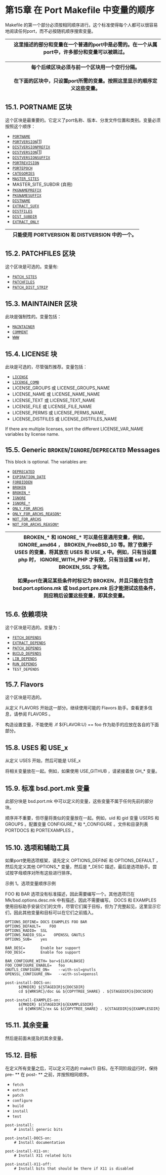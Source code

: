 # 第15章 在 Port Makefile 中变量的顺序

Makefile 的第一个部分必须按相同顺序进行。这个标准使得每个人都可以很容易地阅读任何port，而不必按随机顺序搜索变量。

|  | 这里描述的部分和变量在一个普通的port中是必需的。在一个从属port中，许多部分和变量可以被跳过。 |
| -- | ---------------------------------------------------------------------------------------------- |

|  | 每个后续区块必须与前一个区块用一个空行分隔。<br /><br />在下面的区块中，只设置port所需的变量。按照这里显示的顺序定义这些变量。 |
| -- | ------------------------------------------------------------------------------------------------------------------------ |

## 15.1. PORTNAME 区块

这个区块是最重要的。它定义了port名称、版本、分发文件位置和类别。变量必须按照这个顺序：

* [`PORTNAME`](https://docs.freebsd.org/en/books/porters-handbook/makefiles/#makefile-portname)
* [`PORTVERSION`](https://docs.freebsd.org/en/books/porters-handbook/makefiles/#makefile-versions)[[1](https://docs.freebsd.org/en/books/porters-handbook/order/#portversion-footnote)]
* [`DISTVERSIONPREFIX`](https://docs.freebsd.org/en/books/porters-handbook/makefiles/#makefile-versions)
* [`DISTVERSION`](https://docs.freebsd.org/en/books/porters-handbook/makefiles/#makefile-versions)[[1](https://docs.freebsd.org/en/books/porters-handbook/order/#portversion-footnote)]
* [`DISTVERSIONSUFFIX`](https://docs.freebsd.org/en/books/porters-handbook/makefiles/#makefile-versions)
* [`PORTREVISION`](https://docs.freebsd.org/en/books/porters-handbook/makefiles/#makefile-portrevision)
* [`PORTEPOCH`](https://docs.freebsd.org/en/books/porters-handbook/makefiles/#makefile-portepoch)
* [`CATEGORIES`](https://docs.freebsd.org/en/books/porters-handbook/makefiles/#makefile-categories)
* [`MASTER_SITES`](https://docs.freebsd.org/en/books/porters-handbook/makefiles/#makefile-master_sites)
* MASTER_SITE_SUBDIR (弃用)
* [`PKGNAMEPREFIX`](https://docs.freebsd.org/en/books/porters-handbook/makefiles/#porting-pkgnameprefix-suffix)
* [`PKGNAMESUFFIX`](https://docs.freebsd.org/en/books/porters-handbook/makefiles/#porting-pkgnameprefix-suffix)
* [`DISTNAME`](https://docs.freebsd.org/en/books/porters-handbook/makefiles/#makefile-distname)
* [`EXTRACT_SUFX`](https://docs.freebsd.org/en/books/porters-handbook/makefiles/#makefile-extract_sufx)
* [`DISTFILES`](https://docs.freebsd.org/en/books/porters-handbook/makefiles/#makefile-distfiles-definition)
* [`DIST_SUBDIR`](https://docs.freebsd.org/en/books/porters-handbook/makefiles/#makefile-dist_subdir)
* [`EXTRACT_ONLY`](https://docs.freebsd.org/en/books/porters-handbook/makefiles/#makefile-extract_only)

|  | 只能使用 PORTVERSION 和 DISTVERSION 中的一个。 |
| -- | ------------------------------------------------ |

## 15.2. PATCHFILES 区块

这个区块是可选的。变量有:

* [`PATCH_SITES`](https://docs.freebsd.org/en/books/porters-handbook/makefiles/#porting-patchfiles)
* [`PATCHFILES`](https://docs.freebsd.org/en/books/porters-handbook/makefiles/#porting-patchfiles)
* [`PATCH_DIST_STRIP`](https://docs.freebsd.org/en/books/porters-handbook/makefiles/#porting-patchfiles)

## 15.3. MAINTAINER 区块

此块是强制性的。变量包括：

* [`MAINTAINER`](https://docs.freebsd.org/en/books/porters-handbook/makefiles/#makefile-maintainer)
* [`COMMENT`](https://docs.freebsd.org/en/books/porters-handbook/makefiles/#makefile-comment)
* [`WWW`](https://docs.freebsd.org/en/books/porters-handbook/makefiles/#makefile-www)

## 15.4. LICENSE 块

此块是可选的，尽管强烈推荐。变量包括：

* [`LICENSE`](https://docs.freebsd.org/en/books/porters-handbook/makefiles/#licenses-license)
* [`LICENSE_COMB`](https://docs.freebsd.org/en/books/porters-handbook/makefiles/#licenses-license_comb)
* LICENSE_GROUPS 或 LICENSE_GROUPS_NAME
* LICENSE_NAME 或 LICENSE_NAME_NAME
* LICENSE_TEXT 或 LICENSE_TEXT_NAME
* LICENSE_FILE 或 LICENSE_FILE_NAME
* LICENSE_PERMS 或 LICENSE_PERMS_NAME_
* LICENSE_DISTFILES 或 LICENSE_DISTFILES_NAME

If there are multiple licenses, sort the different LICENSE_VAR_NAME variables by license name.

## 15.5. Generic `BROKEN`/`IGNORE`/`DEPRECATED` Messages

This block is optional. The variables are:

* [`DEPRECATED`](https://docs.freebsd.org/en/books/porters-handbook/porting-dads/#dads-deprecated)
* [`EXPIRATION_DATE`](https://docs.freebsd.org/en/books/porters-handbook/porting-dads/#dads-deprecated)
* [`FORBIDDEN`](https://docs.freebsd.org/en/books/porters-handbook/porting-dads/#dads-noinstall)
* [`BROKEN`](https://docs.freebsd.org/en/books/porters-handbook/porting-dads/#dads-noinstall)
* [`BROKEN_*`](https://docs.freebsd.org/en/books/porters-handbook/porting-dads/#dads-noinstall)
* [`IGNORE`](https://docs.freebsd.org/en/books/porters-handbook/porting-dads/#dads-noinstall)
* [`IGNORE_*`](https://docs.freebsd.org/en/books/porters-handbook/porting-dads/#dads-noinstall)
* [`ONLY_FOR_ARCHS`](https://docs.freebsd.org/en/books/porters-handbook/porting-dads/#dads-noinstall)
* [`ONLY_FOR_ARCHS_REASON*`](https://docs.freebsd.org/en/books/porters-handbook/porting-dads/#dads-noinstall)
* [`NOT_FOR_ARCHS`](https://docs.freebsd.org/en/books/porters-handbook/porting-dads/#dads-noinstall)
* [`NOT_FOR_ARCHS_REASON*`](https://docs.freebsd.org/en/books/porters-handbook/porting-dads/#dads-noinstall)

|  | BROKEN_* 和 IGNORE_* 可以是任意通用变量，例如， IGNORE_amd64 ， BROKEN_FreeBSD_10 等。除了依赖于 USES 的变量，将其放在 USES 和 USE_x 中。例如，只有当设置 php 时， IGNORE_WITH_PHP 才有效，只有当设置 ssl 时， BROKEN_SSL 才有效。<br /><br />如果port在满足某些条件时标记为 BROKEN，并且只能在包含 bsd.port.options.mk 或 bsd.port.pre.mk 后才能测试这些条件，则应稍后设置这些变量，即其余变量。 |
| -- | ----------------------------------------------------------------------------------------------------------------------------------------------------------------------------------------------------------------------------------------------------------------------------------------------------------------------------------------------------------------------------------------------- |

## 15.6. 依赖项块

这个区块是可选的。变量为：

* [`FETCH_DEPENDS`](https://docs.freebsd.org/en/books/porters-handbook/makefiles/#makefile-fetch_depends)
* [`EXTRACT_DEPENDS`](https://docs.freebsd.org/en/books/porters-handbook/makefiles/#makefile-extract_depends)
* [`PATCH_DEPENDS`](https://docs.freebsd.org/en/books/porters-handbook/makefiles/#makefile-patch_depends)
* [`BUILD_DEPENDS`](https://docs.freebsd.org/en/books/porters-handbook/makefiles/#makefile-build_depends)
* [`LIB_DEPENDS`](https://docs.freebsd.org/en/books/porters-handbook/makefiles/#makefile-lib_depends)
* [`RUN_DEPENDS`](https://docs.freebsd.org/en/books/porters-handbook/makefiles/#makefile-run_depends)
* `TEST_DEPENDS`

## 15.7. Flavors

这个区块是可选的。

从定义 FLAVORS 开始这一部分。继续使用可能的 Flavors 助手。查看更多信息，请参阅 FLAVORS 。

构造设置变量，不能使用 .if ${FLAVOR:U} == foo 作为助手的应放在各自的下面部分。

## 15.8. USES 和 USE_x

从定义 USES 开始，然后可能是 USE_x

将相关变量放在一起。例如，如果使用 USE_GITHUB ，请紧接着放 GH_* 变量。

## 15.9. 标准 bsd.port.mk 变量

此部分块是 bsd.port.mk 中可以定义的变量，这些变量不属于任何先前的部分块。

顺序并不重要，但尽量将类似的变量放在一起。例如，uid 和 gid 变量 USERS 和 GROUPS 。配置变量 CONFIGURE_* 和 *_CONFIGURE 。文件和目录列表 PORTDOCS 和 PORTEXAMPLES 。

## 15.10. 选项和辅助工具

如果port使用选项框架，请先定义 OPTIONS_DEFINE 和 OPTIONS_DEFAULT ，然后先定义其他 OPTIONS_* 变量，然后是 *_DESC 描述，最后是选项助手。尝试按字母顺序对所有这些进行排序。

示例 1。选项变量顺序示例

FOO 和 BAR 选项没有标准描述，因此需要编写一个。其他选项已在 Mk/bsd.options.desc.mk 中有描述，因此不需要编写。 DOCS 和 EXAMPLES 使用目标助手安装它们的文件，尽管它们属于目标，但为了完整起见，这里显示它们，因此其他变量和目标可以在它们之前插入。

```
OPTIONS_DEFINE=	DOCS EXAMPLES FOO BAR
OPTIONS_DEFAULT=	FOO
OPTIONS_RADIO=	SSL
OPTIONS_RADIO_SSL=    OPENSSL GNUTLS
OPTIONS_SUB=	yes

BAR_DESC=		Enable bar support
FOO_DESC=		Enable foo support

BAR_CONFIGURE_WITH=	bar=${LOCALBASE}
FOO_CONFIGURE_ENABLE=	foo
GNUTLS_CONFIGURE_ON=	--with-ssl=gnutls
OPENSSL_CONFIGURE_ON=	--with-ssl=openssl

post-install-DOCS-on:
      ${MKDIR} ${STAGEDIR}${DOCSDIR}
      cd ${WRKSRC}/doc && ${COPYTREE_SHARE} . ${STAGEDIR}${DOCSDIR}

post-install-EXAMPLES-on:
      ${MKDIR} ${STAGEDIR}${EXAMPLESDIR}
      cd ${WRKSRC}/ex && ${COPYTREE_SHARE} . ${STAGEDIR}${EXAMPLESDIR}
```

## 15.11. 其余变量

然后是前面未提及的其余变量。

## 15.12. 目标

在定义所有变量之后，可以定义可选的 make(1) 目标。在不同阶段运行时，保持 pre-<strong></strong> ** 在 post- ** 之前，并按照相同顺序。

* `fetch`
* `extract`
* `patch`
* `configure`
* `build`
* `install`
* `test`

```
post-install:
	# install generic bits

post-install-DOCS-on:
	# Install documentation

post-install-X11-on:
	# Install X11 related bits

post-install-X11-off:
	# Install bits that should be there if X11 is disabled
```
